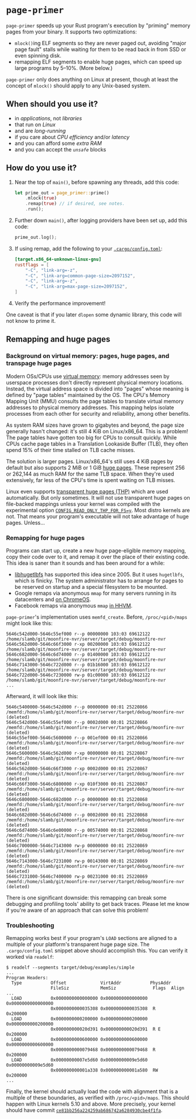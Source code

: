 # `page-primer`

`page-primer` speeds up your Rust program's execution by "priming"
memory pages from your binary. It supports two optimizations:

*   `mlock()`ing ELF segments so they are never paged out, avoiding "major page
    fault" stalls while waiting for them to be read back in from SSD or even
    spinning disk.
*   remapping ELF segments to enable huge pages, which can speed up large
    programs by 5–10%. (More below.)

`page-primer` only does anything on Linux at present, though at least the
concept of `mlock()` should apply to any Unix-based system.

## When should you use it?

*   in *applications*, not *libraries*
*   that run on *Linux*
*   and are *long-running*
*   if you care about *CPU efficiency* and/or *latency*
*   and you can afford some *extra RAM*
*   and you can accept the *`unsafe`* blocks

## How do you use it?

1.  Near the top of `main()`, before spawning any threads, add this code:
    ```rust
    let prime_out = page_primer::prime()
        .mlock(true)
        .remap(true) // if desired, see notes.
        .run();
    ```
2.  Further down `main()`, after logging providers have been set up, add this code:
    ```rust
    prime_out.log();
    ```
3. If using remap, add the following to your
   [`.cargo/config.toml`](https://doc.rust-lang.org/cargo/reference/config.html):
   ```toml
   [target.x86_64-unknown-linux-gnu]
   rustflags = [
       "-C", "link-arg=-z",
       "-C", "link-arg=common-page-size=2097152",
       "-C", "link-arg=-z",
       "-C", "link-arg=max-page-size=2097152",
   ]
   ```
4. Verify the performance improvement!

One caveat is that if you later `dlopen` some dynamic library, this code will
not know to prime it.

## Remapping and huge pages

### Background on virtual memory: pages, huge pages, and transpage huge pages

Modern OSs/CPUs use [virtual memory](https://en.wikipedia.org/wiki/Virtual_memory):
memory addresses seen by userspace processes don't directly represent physical
memory locations. Instead, the virtual address space is divided into "pages"
whose meaning is defined by "page tables" maintained by the OS. The CPU's
Memory Mapping Unit (MMU) consults the page tables to translate virtual memory
addresses to physical memory addresses. This mapping helps isolate processes
from each other for security and reliability, among other benefits.

As system RAM sizes have grown to gigabytes and beyond, the page size generally
hasn't changed: it's still 4 KiB on Linux/x86_64. This is a problem! The page
tables have gotten too big for CPUs to consult quickly. While CPUs cache
page tables in a Translation Lookaside Buffer (TLB), they often spend 15% of
their time stalled on TLB cache misses.

The solution is larger pages. Linux/x86_64's still uses 4 KiB pages by default
but also supports 2 MiB or 1 GiB [huge
pages](https://www.kernel.org/doc/html/latest/admin-guide/mm/hugetlbpage.html).
These represent 256 or 262,144 as much RAM for the same TLB space. When they're
used extensively, far less of the CPU's time is spent waiting on TLB misses.

Linux even supports [transparent huge
pages (THP)](https://www.kernel.org/doc/html/latest/admin-guide/mm/transhuge.html)
which are used automatically. But only sometimes. It will not use
transparent huge pages on file-backed mappings unless your kernel was compiled
with the experimental option
[`CONFIG_READ_ONLY_THP_FOR_FS=y`](https://git.kernel.org/pub/scm/linux/kernel/git/torvalds/linux.git/tree/mm/Kconfig?h=v6.11-rc4&id=47ac09b91befbb6a235ab620c32af719f8208399#n861).
Most distro kernels are not. That means your program's executable will not take
advantage of huge pages. Unless...

### Remapping for huge pages

Programs can start up, create a new huge page-eligible memory mapping, copy
their code over to it, and remap it over the place of their existing code.
This idea is saner than it sounds and has been around for a while:

*   [libhugetlbfs](https://github.com/libhugetlbfs/libhugetlbfs) has supported
    this idea since 2005. But it uses `hugetlbfs`, which is finicky. The system
    administrator has to arrange for pages to be reserved on startup and a
    special filesystem to be mounted.
*   Google remaps via anonymous `mmap` for many servers running in its
    datacenters and [on ChromeOS](https://chromium.googlesource.com/chromium/src/+/66.0.3359.158/chromeos/hugepage_text/hugepage_text.cc).
*   Facebook remaps via anonymous `mmap` [in HHVM](https://github.com/facebook/hhvm/blob/b3b1562e17f2cedcfbf431f86f492cbdc3988f91/hphp/runtime/base/program-functions.cpp).

`page-primer`'s implementation uses `memfd_create`. Before, `/proc/<pid>/maps`
might look like this:

```text
5646c542d000-5646c55ef000 r--p 00000000 103:03 69612122                  /home/slamb/git/moonfire-nvr/server/target/debug/moonfire-nvr
5646c562d000-5646c66f3000 r-xp 00200000 103:03 69612122                  /home/slamb/git/moonfire-nvr/server/target/debug/moonfire-nvr
5646c682d000-5646c6d74000 r--p 01400000 103:03 69612122                  /home/slamb/git/moonfire-nvr/server/target/debug/moonfire-nvr
5646c7143000-5646c722d000 r--p 01b16000 103:03 69612122                  /home/slamb/git/moonfire-nvr/server/target/debug/moonfire-nvr
5646c722d000-5646c7230000 rw-p 01c00000 103:03 69612122                  /home/slamb/git/moonfire-nvr/server/target/debug/moonfire-nvr
...
```

Afterward, it will look like this:

```text
5646c5400000-5646c542d000 r--p 00000000 00:01 25220866                   /memfd:/home/slamb/git/moonfire-nvr/server/target/debug/moonfire-nvr (deleted)
5646c542d000-5646c55ef000 r--p 0002d000 00:01 25220866                   /memfd:/home/slamb/git/moonfire-nvr/server/target/debug/moonfire-nvr (deleted)
5646c55ef000-5646c5600000 r--p 001ef000 00:01 25220866                   /memfd:/home/slamb/git/moonfire-nvr/server/target/debug/moonfire-nvr (deleted)
5646c5600000-5646c562d000 r-xp 00000000 00:01 25220867                   /memfd:/home/slamb/git/moonfire-nvr/server/target/debug/moonfire-nvr (deleted)
5646c562d000-5646c66f3000 r-xp 0002d000 00:01 25220867                   /memfd:/home/slamb/git/moonfire-nvr/server/target/debug/moonfire-nvr (deleted)
5646c66f3000-5646c6800000 r-xp 010f3000 00:01 25220867                   /memfd:/home/slamb/git/moonfire-nvr/server/target/debug/moonfire-nvr (deleted)
5646c6800000-5646c682d000 r--p 00000000 00:01 25220868                   /memfd:/home/slamb/git/moonfire-nvr/server/target/debug/moonfire-nvr (deleted)
5646c682d000-5646c6d74000 r--p 0002d000 00:01 25220868                   /memfd:/home/slamb/git/moonfire-nvr/server/target/debug/moonfire-nvr (deleted)
5646c6d74000-5646c6e00000 r--p 00574000 00:01 25220868                   /memfd:/home/slamb/git/moonfire-nvr/server/target/debug/moonfire-nvr (deleted)
5646c7000000-5646c7143000 rw-p 00000000 00:01 25220869                   /memfd:/home/slamb/git/moonfire-nvr/server/target/debug/moonfire-nvr (deleted)
5646c7143000-5646c7231000 rw-p 00143000 00:01 25220869                   /memfd:/home/slamb/git/moonfire-nvr/server/target/debug/moonfire-nvr (deleted)
5646c7231000-5646c7400000 rw-p 00231000 00:01 25220869                   /memfd:/home/slamb/git/moonfire-nvr/server/target/debug/moonfire-nvr (deleted)
```

There is one significant downside: this remapping can break some debugging and
profiling tools' ability to get back traces. Please let me know if you're
aware of an approach that can solve this problem!

### Troubleshooting

Remapping works best if your program's `LOAD` sections are aligned to a
multiple of your platform's transparent huge page size. The `.cargo/config.toml`
snippet above should accomplish this. You can verify it worked via `readelf`:

```text
$ readelf --segments target/debug/examples/simple
...
Program Headers:
  Type           Offset             VirtAddr           PhysAddr
                 FileSiz            MemSiz              Flags  Align
...
  LOAD           0x0000000000000000 0x0000000000000000 0x0000000000000000
                 0x0000000000035308 0x0000000000035308  R      0x200000
  LOAD           0x0000000000200000 0x0000000000200000 0x0000000000200000
                 0x000000000020d391 0x000000000020d391  R E    0x200000
  LOAD           0x0000000000600000 0x0000000000600000 0x0000000000600000
                 0x0000000000079468 0x0000000000079468  R      0x200000
  LOAD           0x00000000007e5d60 0x00000000009e5d60 0x00000000009e5d60
                 0x000000000001a338 0x000000000001a580  RW     0x200000
...
```

Finally, the kernel should actually load the code with alignment that is
a multiple of these boundaries, as verified with `/proc/<pid>/maps`. This should
happen with Linux kernels 5.10 and above. More precisely, your kernel should
have commit
[`ce81bb256a224259ab686742a6284930cbe4f1fa`](https://git.kernel.org/pub/scm/linux/kernel/git/torvalds/linux.git/commit/?id=ce81bb256a224259ab686742a6284930cbe4f1fa).
